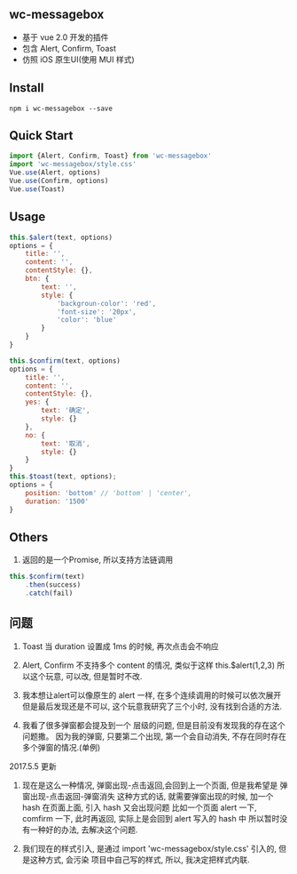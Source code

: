 ## wc-messagebox
* 基于 vue 2.0 开发的插件
* 包含 Alert, Confirm, Toast
* 仿照 iOS 原生UI(使用 MUI 样式)

## Install
```shell
npm i wc-messagebox --save
```

## Quick Start
```javascript
import {Alert, Confirm, Toast} from 'wc-messagebox'
import 'wc-messagebox/style.css'
Vue.use(Alert, options)
Vue.use(Confirm, options)
Vue.use(Toast)
```

## Usage
```javascript
this.$alert(text, options)
options = {
	title: '',
	content: '',
	contentStyle: {},
	btn: {
		text: '',
		style: {
			'backgroun-color': 'red',
			'font-size': '20px',
			'color': 'blue'
		}
	}
}

this.$confirm(text, options)
options = {
    title: '',
    content: '',
    contentStyle: {},
    yes: {
        text: '确定',
        style: {}
    },
    no: {
        text: '取消',
        style: {}
    }
}
this.$toast(text, options);
options = {
	position: 'bottom' // 'bottom' | 'center',
	duration: '1500'
}

```

## Others
1. 返回的是一个Promise, 所以支持方法链调用
```javascript
this.$confirm(text)
	.then(success)
	.catch(fail)
```

## 问题
1. Toast 当 duration 设置成 1ms 的时候, 再次点击会不响应

3. Alert, Confirm 不支持多个 content 的情况, 类似于这样
	this.$alert(1,2,3) 所以这个玩意, 可以改, 但是暂时不改.

4. 我本想让alert可以像原生的 alert 一样, 在多个连续调用的时候可以依次展开
   但是最后发现还是不可以, 这个玩意我研究了三个小时, 没有找到合适的方法.
5. 我看了很多弹窗都会提及到一个 层级的问题, 但是目前没有发现我的存在这个问题撒。
   因为我的弹窗, 只要第二个出现, 第一个会自动消失, 不存在同时存在多个弹窗的情况.(单例)

2017.5.5 更新
1. 现在是这么一种情况, 弹窗出现-点击返回,会回到上一个页面, 但是我希望是
   弹窗出现-点击返回-弹窗消失
   这种方式的话, 就需要弹窗出现的时候, 加一个 hash 在页面上面, 引入 hash 又会出现问题
   比如一个页面 alert 一下, comfirm 一下, 此时再返回, 实际上是会回到 alert 写入的 hash 中
   所以暂时没有一种好的办法, 去解决这个问题. 

2. 我们现在的样式引入, 是通过 import 'wc-messagebox/style.css' 引入的, 但是这种方式, 会污染
   项目中自己写的样式, 所以, 我决定把样式内联.













